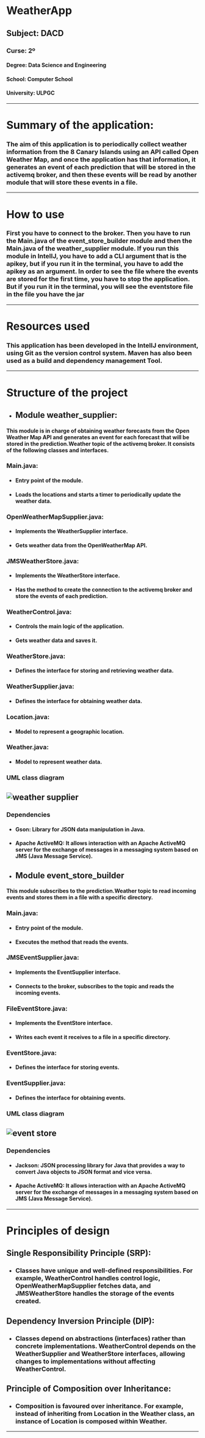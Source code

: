 # WeatherApp

## Subject: DACD
### Curse: 2º

#### Degree: Data Science and Engineering 
#### School: Computer School
#### University: ULPGC

---

# Summary of the application:
### The aim of this application is to periodically collect weather information from the 8 Canary Islands using an API called Open Weather Map, and once the application has that information, it generates an event of each prediction that will be stored in the activemq broker, and then these events will be read by another module that will store these events in a file.

---
# How to use
### First you have to connect to the broker. Then you have to run the Main.java of the event_store_builder module and then the Main.java of the weather_supplier module. If you run this module in IntelIJ, you have to add a CLI argument that is the apikey, but if you run it in the terminal, you have to add the apikey as an argument. In order to see the file where the events are stored for the first time, you have to stop the application. But if you run it in the terminal, you will see the eventstore file in the file you have the jar

---

# Resources used
### This application has been developed in the IntelIJ environment, using Git as the version control system. Maven has also been used as a build and dependency management Tool.

---

# Structure of the project

- ## Module weather_supplier:
 #### This module is in charge of obtaining weather forecasts from the Open Weather Map API and generates an event for each forecast that will be stored in the prediction.Weather topic of the activemq broker. It consists of the following classes and interfaces.
### Main.java:
- #### Entry point of the module.
- #### Loads the locations and starts a timer to periodically update the weather data.

### OpenWeatherMapSupplier.java:
- #### Implements the WeatherSupplier interface.
- #### Gets weather data from the OpenWeatherMap API.

### JMSWeatherStore.java:
- #### Implements the WeatherStore interface.
- #### Has the method to create the connection to the activemq broker and store the events of each prediction.

### WeatherControl.java:
- #### Controls the main logic of the application.
- #### Gets weather data and saves it.

### WeatherStore.java:
- #### Defines the interface for storing and retrieving weather data.

### WeatherSupplier.java:
- #### Defines the interface for obtaining weather data.

### Location.java:
- #### Model to represent a geographic location.

### Weather.java:
- #### Model to represent weather data.

### UML class diagram
![weather supplier](weather%20supplier.JPG)
--- 
### Dependencies
- #### Gson: Library for JSON data manipulation in Java.
- #### Apache ActiveMQ: It allows interaction with an Apache ActiveMQ server for the exchange of messages in a messaging system based on JMS (Java Message Service).

- ## Module event_store_builder
#### This module subscribes to the prediction.Weather topic to read incoming events and stores them in a file with a specific directory.
### Main.java:
- #### Entry point of the module.
- #### Executes the method that reads the events.

### JMSEventSupplier.java:
- #### Implements the EventSupplier interface.
- #### Connects to the broker, subscribes to the topic and reads the incoming events.

### FileEventStore.java:
- #### Implements the EventStore interface.
- #### Writes each event it receives to a file in a specific directory.

### EventStore.java:
- #### Defines the interface for storing events.

### EventSupplier.java:
- #### Defines the interface for obtaining events.

### UML class diagram
![event store](event%20store.JPG)
--- 
### Dependencies
- #### Jackson: JSON processing library for Java that provides a way to convert Java objects to JSON format and vice versa.
- #### Apache ActiveMQ: It allows interaction with an Apache ActiveMQ server for the exchange of messages in a messaging system based on JMS (Java Message Service).

--- 

# Principles of design
## Single Responsibility Principle (SRP):
- ### Classes have unique and well-defined responsibilities. For example, WeatherControl handles control logic, OpenWeatherMapSupplier fetches data, and JMSWeatherStore handles the storage of the events created.
## Dependency Inversion Principle (DIP):
- ### Classes depend on abstractions (interfaces) rather than concrete implementations. WeatherControl depends on the WeatherSupplier and WeatherStore interfaces, allowing changes to implementations without affecting WeatherControl.
## Principle of Composition over Inheritance:
- ### Composition is favoured over inheritance. For example, instead of inheriting from Location in the Weather class, an instance of Location is composed within Weather.

---
